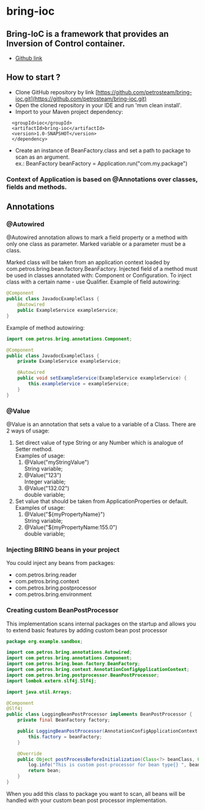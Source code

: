 # bring-ioc

## Bring-IoC is a framework that provides an Inversion of Control container.

* [Github link](https://github.com/petrosteam/bring-ioc/blob/main/README.md)

## How to start ?

* Clone GitHub repository by link [https://github.com/petrosteam/bring-ioc.git](https://github.com/petrosteam/bring-ioc.git)
* Open the cloned repository in your IDE and run 'mvn clean install'.
* Import to your Maven project dependency:

```<dependency>
  <groupId>ioc</groupId>
  <artifactId>bring-ioc</artifactId>
  <version>1.0-SNAPSHOT</version>
  </dependency>
  ```

* Create an instance of BeanFactory.class and set a path to package to scan as an argument.\
  ex.: BeanFactory beanFactory = Application.run("com.my.package")

### Context of Application is based on @Annotations over classes, fields and methods.

## Annotations

### @Autowired

@Autowired annotation allows to mark a field property or a method with only one class as parameter. 
Marked variable or a parameter must be a class.

Marked class will be taken from an application context loaded by com.petros.bring.bean.factory.BeanFactory. 
Injected field of a method must be used in classes annotated with: Component or Configuration.
To inject class with a certain name - use Qualifier.
Example of field autowiring:
```java
@Component
public class JavadocExampleClass { 
    @Autowired 
    public ExampleService exampleService; 
}
```
Example of method autowiring:

```java
import com.petros.bring.annotations.Component;

@Component
public class JavadocExampleClass {
    private ExampleService exampleService;

    @Autowired
    public void setExampleService(ExampleService exampleService) {
        this.exampleService = exampleService;
    }
}
```

### @Value

@Value is an annotation that sets a value to a variable of a Class. There are 2 ways of usage:

1. Set direct value of type String or any Number which is analogue of Setter method.\
   Examples of usage:
    1. @Value("myStringValue")\
       String variable;
    2. @Value("123")\
       Integer variable;
    3. @Value("132.02")\
       double variable;
2. Set value that should be taken from ApplicationProperties or default.\
   Examples of usage:
   1. @Value("${myPropertyName}")\
      String variable; 
   2. @Value("${myPropertyName:155.0")\
   double variable;

### Injecting BRING beans in your project
You could inject any beans from packages:
* com.petros.bring.reader
* com.petros.bring.context
* com.petros.bring.postprocessor
* com.petros.bring.environment

### Creating custom BeanPostProcessor
This implementation scans internal packages on the startup and allows you to extend basic features by adding custom 
bean post processor

```java
package org.example.sandbox;

import com.petros.bring.annotations.Autowired;
import com.petros.bring.annotations.Component;
import com.petros.bring.bean.factory.BeanFactory;
import com.petros.bring.context.AnnotationConfigApplicationContext;
import com.petros.bring.postprocessor.BeanPostProcessor;
import lombok.extern.slf4j.Slf4j;

import java.util.Arrays;

@Component
@Slf4j
public class LoggingBeanPostProcessor implements BeanPostProcessor {
    private final BeanFactory factory;

    public LoggingBeanPostProcessor(AnnotationConfigApplicationContext beanFactory) {
        this.factory = beanFactory;
    }

    @Override
    public Object postProcessBeforeInitialization(Class<?> beanClass, Object bean) {
        log.info("This is custom post-processor for bean type{} ", beanClass.getSimpleName());
        return bean;
    }
}

```

When you add this class to package you want to scan, all beans will be handled with your custom bean post processor 
implementation.
